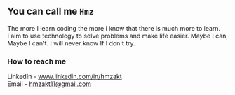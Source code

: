 You can call me `Hmz`
--------------------
The more I learn coding the more i know that there is much more to learn.    
I aim to use technology to solve problems and make life easier. Maybe I can, Maybe I can't. I will never know If I don't try.

### How to reach me  
  LinkedIn - www.linkedin.com/in/hmzakt  
  Email - hmzakt11@gmail.com

